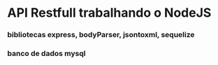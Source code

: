 # API Restfull trabalhando o NodeJS

### bibliotecas express, bodyParser, jsontoxml, sequelize
### banco de dados mysql
